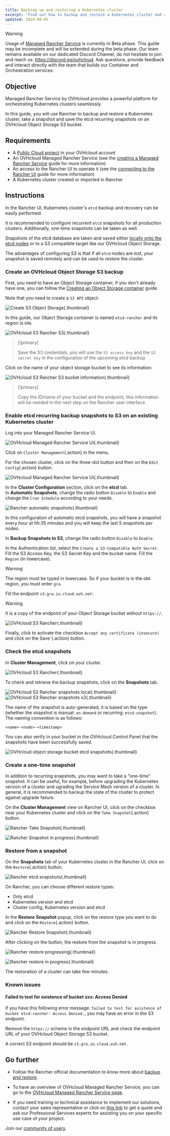 ```yaml
---
title: Backing up and restoring a Kubernetes cluster
excerpt: 'Find out how to backup and restore a Kubernetes cluster and configure recurring etcd backups to an OVHcloud Object Storage S3 on a Managed Rancher Service'
updated: 2024-08-05
---
```


> [!warning]
>
> Usage of [Managed Rancher Service](https://labs.ovhcloud.com/en/managed-rancher-service/) is currently in Beta phase.
> This guide may be incomplete and will be extended during the beta phase. Our team remains available on our dedicated Discord Channel, do not hesitate to join and reach us: <https://discord.gg/ovhcloud>. Ask questions, provide feedback and interact directly with the team that builds our Container and Orchestration services.
>

## Objective

Managed Rancher Service by OVHcloud provides a powerful platform for orchestrating Kubernetes clusters seamlessly. 

In this guide, you will use Rancher to backup and restore a Kubernetes cluster, take a snapshot and save the etcd recurring snapshots on an OVHcloud Object Storage S3 bucket.

## Requirements

- A [Public Cloud project](/links/public-cloud/public-cloud) in your OVHcloud account
- An OVHcloud Managed Rancher Service (see the [creating a Managed Rancher Service](/pages/public_cloud/containers_orchestration/managed_rancher_service/create-update-rancher) guide for more information)
- An access to the Rancher UI to operate it (see the [connecting to the Rancher UI](/pages/public_cloud/containers_orchestration/managed_rancher_service/create-update-rancher) guide for more information)
- A Kubernetes cluster created or imported in Rancher

## Instructions

In the Rancher UI, Kubernetes cluster's `etcd` backup and recovery can be easily performed.

It is recommended to configure recurrent `etcd` snapshots for all production clusters. Additionally, one-time snapshots can be taken as well.

Snapshots of the etcd database are taken and saved either [locally onto the etcd nodes](https://ranchermanager.docs.rancher.com/how-to-guides/new-user-guides/backup-restore-and-disaster-recovery/back-up-rancher-launched-kubernetes-clusters#local-backup-target) or to a S3 compatible target like our OVHcloud Object Storage. 

The advantages of configuring S3 is that if all `etcd` nodes are lost, your snapshot is saved remotely and can be used to restore the cluster.

### Create an OVHcloud Object Storage S3 backup

First, you need to have an Object Storage container, if you don't already have one, you can follow the [Creating an Object Storage container](/pages/storage_and_backup/object_storage/pcs_create_container) guide.

Note that you need to create a `S3 API` object:

![Create S3 Object Storage](images/s3-object.png){.thumbnail}

In this guide, our Object Storage container is named `etcd-rancher` and its region is `GRA`.

![OVHcloud S3 Rancher S3](images/s3.png){.thumbnail}

> [!primary]
> 
> Save the S3 credentials, you will use the `S3 access key` and the `S3 secret key` in the configuration of the upcoming etcd backup.

Click on the name of your object storage bucket to see its information:

![OVHcloud S3 Rancher S3 bucket information](images/s3-details.png){.thumbnail}

> [!primary]
>
> Copy the ID/name of your bucket and the endpoint, this information will be needed in the next step on the Rancher user interface.

### Enable etcd recurring backup snapshots to S3 on an existing Kubernetes cluster

Log into your Managed Rancher Service UI.

![OVHcloud Managed Rancher Service UI](images/rancher-ui.png){.thumbnail}

Click on `Cluster Management`{.action} in the menu.

For the chosen cluster, click on the three-dot button and then on the `Edit Config`{.action} button.

![OVHcloud Managed Rancher Service UI](images/rancher-edit-config.png){.thumbnail}

In the **Cluster Configuration** section, click on the **etcd** tab.<br>
In **Automatic Snapshots**, change the radio button `Disable` to `Enable` and change the `Cron Schedule` according to your needs.

![Rancher automatic snapshots](images/automatic-snapshots.png){.thumbnail}

In this configuration of automatic etcd snapshots, you will have a snapshot every hour at hh:35 minutes and you will keep the last 5 snapshots per nodes.

In **Backup Snapshots to S3**, change the radio button `Disable` to `Enable`.

In the Authentication list, select the `Create a S3-Compatible Auth Secret`.
Fill the S3 Access Key, the S3 Secret Key and the bucket name.
Fill the `Region` (in lowercase).

> [!warning]
>
> The region must be typed in lowercase. So if your bucket is in the `GRA` region, you must enter `gra`.

Fill the endpoint `s3.gra.io.cloud.ovh.net`: 

> [!warning]
>
> It is a copy of the endpoint of your Object Storage bucket without `https://`.

![OVHcloud S3 Rancher](images/rancher-etcd-config.png){.thumbnail}

Finally, click to activate the checkbox `Accept any certificate (insecure)` and click on the Save`{.action} button. 

### Check the etcd snapshots

In **Cluster Management**, click on your cluster.

![OVHcloud S3 Rancher](images/rancher-cluster.png){.thumbnail}

To check and retrieve the backup snapshots, click on the **Snapshots** tab.

![OVHcloud S3 Rancher snapshots local](images/rancher-backup-local.png){.thumbnail}<br>
![OVHcloud S3 Rancher snapshots s3](images/rancher-backup-s3.png){.thumbnail}

The name of the snapshot is auto-generated, it is based on the type (whether the snapshot is manual: `on-demand` or recurring: `etcd-snapshot`). The naming convention is as follows:

`<name>-<node>-<timestamp>`

You can also verify in your bucket in the OVHcloud Control Panel that the snapshots have been successfully saved.

![OVHcloud object storage bucket etcd snapshots](images/s3-etcd.png){.thumbnail}

### Create a one-time snapshot

In addition to recurring snapshots, you may want to take a "one-time" snapshot.
It can be useful, for example, before upgrading the Kubernetes version of a cluster and ugrading the Service Mesh version of a cluster. In general, it is recommended to backup the state of the cluster to protect against upgrade failure.

On the **Cluster Management** view on Rancher UI, click on the checkbox near your Kubernetes cluster and click on the `Take Snapshot`{.action} button.

![Rancher Take Snapshot](images/take-snapshot.png){.thumbnail}

![Rancher Snapshot in progress](images/snapshot-in-progress.png){.thumbnail}

### Restore from a snapshot

On the **Snapshots** tab of your Kubernetes cluster in the Rancher UI, click on the `Restore`{.action} button.

![Rancher etcd snapshots](images/snapshots.png){.thumbnail}

On Rancher, you can choose different restore types:

- Only etcd
- Kubernetes version and etcd
- Cluster config, Kubernetes version and etcd

In the **Restore Snapshot** popup, click on the restore type you want to do and click on the `Restore`{.action} button.

![Rancher Restore Snapshot](images/restore-snapshot.png){.thumbnail}

After clicking on the button, the restore from the snapshot is in progress.

![Rancher restore progressing](images/restore-in-progress.png){.thumbnail}

![Rancher restore in progress](images/restore-in-progress-2.png){.thumbnail}

The restoration of a cluster can take few minutes.

### Known issues

#### Failed to test for existence of bucket xxx: Access Denied

If you have this following error message: `failed to test for existence of bucket etcd-rancher: Access Denied.`, you may have an error in the S3 endpoint.

Remove the `https://` scheme in the endpoint URL and check the endpoint URL of your OVHcloud Object Storage S3 bucket.

A correct S3 endpoint should be `s3.gra.io.cloud.ovh.net`.

## Go further

- Follow the Rancher official documentation to know more about [backup and restore](https://ranchermanager.docs.rancher.com/how-to-guides/new-user-guides/backup-restore-and-disaster-recovery/back-up-rancher-launched-kubernetes-clusters).

- To have an overview of OVHcloud Managed Rancher Service, you can go to the [OVHcloud Managed Rancher Service page](https://www.ovhcloud.com/it/public-cloud/managed-rancher-service/).

- If you need training or technical assistance to implement our solutions, contact your sales representative or click on [this link](/links/professional-services) to get a quote and ask our Professional Services experts for assisting you on your specific use case of your project.

Join our [community of users](/links/community).